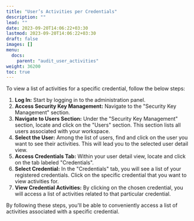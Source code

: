 ```yaml
---
title: "User’s Activities per Credentials"
description: ""
lead: ""
date: 2023-09-20T14:06:22+03:30
lastmod: 2023-09-20T14:06:22+03:30
draft: false
images: []
menu:
  docs:
    parent: "audit_user_activities"
weight: 36200
toc: true
---
```


To view a list of activities for a specific credential, follow the below steps:  

1. **Log In:** Start by logging in to the administration panel.  
2. **Access Security Key Management:** Navigate to the "Security Key Management" section.  
3. **Navigate to Users Section:** Under the "Security Key Management" section, locate and click on the "Users" section. This section lists all users associated with your workspace.  
4. **Select the User:** Among the list of users, find and click on the user you want to see their activities. This will lead you to the selected user detail view.  
5. **Access Credentials Tab:** Within your user detail view, locate and click on the tab labeled "Credentials".  
6. **Select Credential:** In the "Credentials" tab, you will see a list of your registered credentials. Click on the specific credential that you want to view activities for.  
7. **View Credential Activities:** By clicking on the chosen credential, you will access a list of activities related to that particular credential.  

By following these steps, you'll be able to conveniently access a list of activities associated with a specific credential.  
